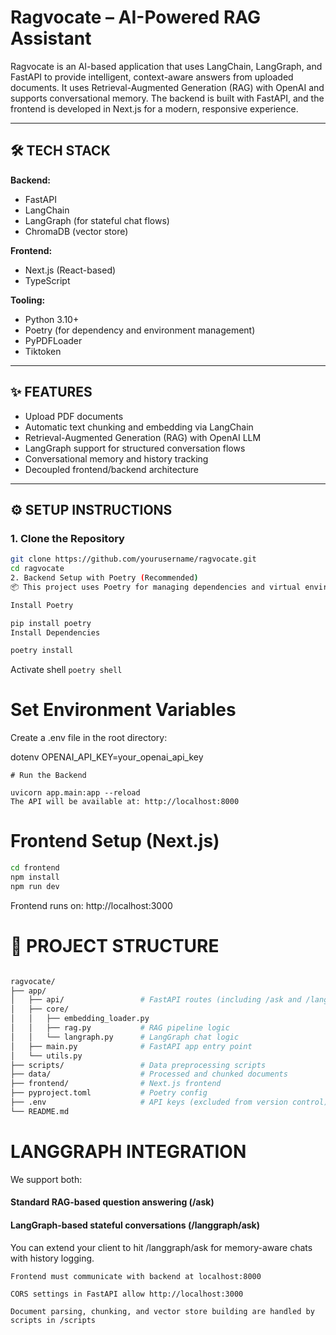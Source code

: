 # Ragvocate – AI-Powered RAG Assistant

Ragvocate is an AI-based application that uses LangChain, LangGraph, and FastAPI to provide intelligent, context-aware answers from uploaded documents. It uses Retrieval-Augmented Generation (RAG) with OpenAI and supports conversational memory. The backend is built with FastAPI, and the frontend is developed in Next.js for a modern, responsive experience.

---

## 🛠️ TECH STACK

**Backend:**
- FastAPI
- LangChain
- LangGraph (for stateful chat flows)
- ChromaDB (vector store)

**Frontend:**
- Next.js (React-based)
- TypeScript

**Tooling:**
- Python 3.10+
- Poetry (for dependency and environment management)
- PyPDFLoader
- Tiktoken

---

## ✨ FEATURES

- Upload PDF documents
- Automatic text chunking and embedding via LangChain
- Retrieval-Augmented Generation (RAG) with OpenAI LLM
- LangGraph support for structured conversation flows
- Conversational memory and history tracking
- Decoupled frontend/backend architecture

---

## ⚙️ SETUP INSTRUCTIONS

### 1. Clone the Repository

```bash
git clone https://github.com/yourusername/ragvocate.git
cd ragvocate
2. Backend Setup with Poetry (Recommended)
📦 This project uses Poetry for managing dependencies and virtual environments.

Install Poetry

pip install poetry
Install Dependencies
```
```bash
poetry install
```
Activate shell
```poetry shell```
# Set Environment Variables

Create a .env file in the root directory:

dotenv
OPENAI_API_KEY=your_openai_api_key

```
# Run the Backend

uvicorn app.main:app --reload
The API will be available at: http://localhost:8000
```
# Frontend Setup (Next.js)
```bash
cd frontend
npm install
npm run dev
```
Frontend runs on: http://localhost:3000

# 📁 PROJECT STRUCTURE
```bash

ragvocate/
├── app/
│   ├── api/                 # FastAPI routes (including /ask and /langgraph endpoints)
│   ├── core/
│   │   ├── embedding_loader.py
│   │   ├── rag.py           # RAG pipeline logic
│   │   └── langraph.py      # LangGraph chat logic
│   ├── main.py              # FastAPI app entry point
│   └── utils.py
├── scripts/                 # Data preprocessing scripts
├── data/                    # Processed and chunked documents
├── frontend/                # Next.js frontend
├── pyproject.toml           # Poetry config
├── .env                     # API keys (excluded from version control)
└── README.md
```

# LANGGRAPH INTEGRATION
We support both:

#### Standard RAG-based question answering (/ask)

#### LangGraph-based stateful conversations (/langgraph/ask)

You can extend your client to hit /langgraph/ask for memory-aware chats with history logging.

``` NOTES
Frontend must communicate with backend at localhost:8000

CORS settings in FastAPI allow http://localhost:3000

Document parsing, chunking, and vector store building are handled by scripts in /scripts